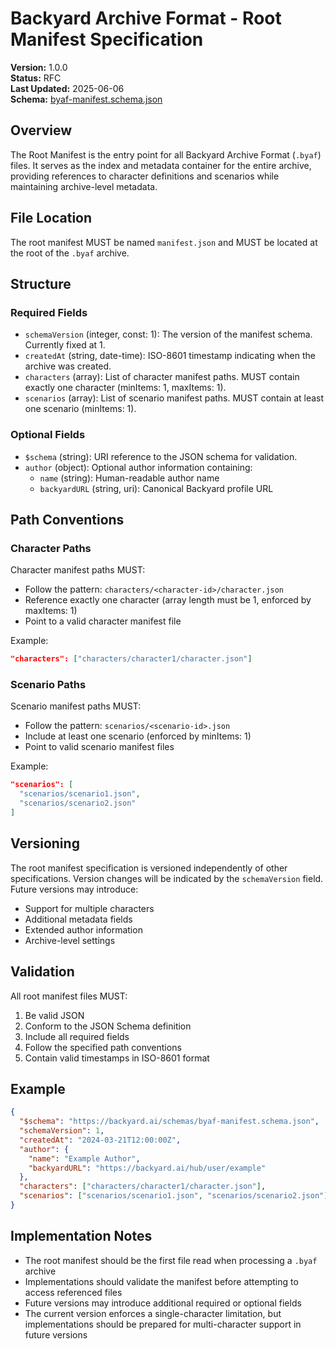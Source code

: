 # Backyard Archive Format - Root Manifest Specification

**Version:** 1.0.0  
**Status:** RFC  
**Last Updated:** 2025-06-06  
**Schema:** [byaf-manifest.schema.json](../../schemas/v1/byaf-manifest.schema.json)

## Overview

The Root Manifest is the entry point for all Backyard Archive Format (`.byaf`) files. It serves as the index and metadata container for the entire archive, providing references to character definitions and scenarios while maintaining archive-level metadata.

## File Location

The root manifest MUST be named `manifest.json` and MUST be located at the root of the `.byaf` archive.

## Structure

### Required Fields

- `schemaVersion` (integer, const: 1): The version of the manifest schema. Currently fixed at 1.
- `createdAt` (string, date-time): ISO-8601 timestamp indicating when the archive was created.
- `characters` (array): List of character manifest paths. MUST contain exactly one character (minItems: 1, maxItems: 1).
- `scenarios` (array): List of scenario manifest paths. MUST contain at least one scenario (minItems: 1).

### Optional Fields

- `$schema` (string): URI reference to the JSON schema for validation.
- `author` (object): Optional author information containing:
  - `name` (string): Human-readable author name
  - `backyardURL` (string, uri): Canonical Backyard profile URL

## Path Conventions

### Character Paths

Character manifest paths MUST:

- Follow the pattern: `characters/<character-id>/character.json`
- Reference exactly one character (array length must be 1, enforced by maxItems: 1)
- Point to a valid character manifest file

Example:

```json
"characters": ["characters/character1/character.json"]
```

### Scenario Paths

Scenario manifest paths MUST:

- Follow the pattern: `scenarios/<scenario-id>.json`
- Include at least one scenario (enforced by minItems: 1)
- Point to valid scenario manifest files

Example:

```json
"scenarios": [
  "scenarios/scenario1.json",
  "scenarios/scenario2.json"
]
```

## Versioning

The root manifest specification is versioned independently of other specifications. Version changes will be indicated by the `schemaVersion` field. Future versions may introduce:

- Support for multiple characters
- Additional metadata fields
- Extended author information
- Archive-level settings

## Validation

All root manifest files MUST:

1. Be valid JSON
2. Conform to the JSON Schema definition
3. Include all required fields
4. Follow the specified path conventions
5. Contain valid timestamps in ISO-8601 format

## Example

```json
{
  "$schema": "https://backyard.ai/schemas/byaf-manifest.schema.json",
  "schemaVersion": 1,
  "createdAt": "2024-03-21T12:00:00Z",
  "author": {
    "name": "Example Author",
    "backyardURL": "https://backyard.ai/hub/user/example"
  },
  "characters": ["characters/character1/character.json"],
  "scenarios": ["scenarios/scenario1.json", "scenarios/scenario2.json"]
}
```

## Implementation Notes

- The root manifest should be the first file read when processing a `.byaf` archive
- Implementations should validate the manifest before attempting to access referenced files
- Future versions may introduce additional required or optional fields
- The current version enforces a single-character limitation, but implementations should be prepared for multi-character support in future versions
